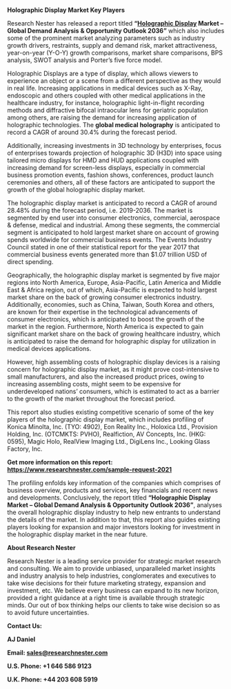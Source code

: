 ﻿**Holographic Display Market Key Players**

Research Nester has released a report titled **“[Holographic Display](https://www.researchnester.com/reports/holographic-display-market/2021) Market – Global Demand Analysis & Opportunity Outlook 2036”** which also includes some of the prominent market analyzing parameters such as industry growth drivers, restraints, supply and demand risk, market attractiveness, year-on-year (Y-O-Y) growth comparisons, market share comparisons, BPS analysis, SWOT analysis and Porter’s five force model.

Holographic Displays are a type of display, which allows viewers to experience an object or a scene from a different perspective as they would in real life. Increasing applications in medical devices such as X-Ray, endoscopic and others coupled with other medical applications in the healthcare industry, for instance, holographic light-in-flight recording methods and diffractive bifocal intraocular lens for geriatric population among others, are raising the demand for increasing application of holographic technologies. The **global medical holography** is anticipated to record a CAGR of around 30.4% during the forecast period.

Additionally, increasing investments in 3D technology by enterprises, focus of enterprises towards projection of holographic 3D (H3D) into space using tailored micro displays for HMD and HUD applications coupled with increasing demand for screen-less displays, especially in commercial business promotion events, fashion shows, conferences, product launch ceremonies and others, all of these factors are anticipated to support the growth of the global holographic display market.

The holographic display market is anticipated to record a CAGR of around 28.48% during the forecast period, i.e. 2019-2036. The market is segmented by end user into consumer electronics, commercial, aerospace & defense, medical and industrial. Among these segments, the commercial segment is anticipated to hold largest market share on account of growing spends worldwide for commercial business events. The Events Industry Council stated in one of their statistical report for the year 2017 that commercial business events generated more than $1.07 trillion USD of direct spending.

Geographically, the holographic display market is segmented by five major regions into North America, Europe, Asia-Pacific, Latin America and Middle East & Africa region, out of which, Asia-Pacific is expected to hold largest market share on the back of growing consumer electronics industry. Additionally, economies, such as China, Taiwan, South Korea and others, are known for their expertise in the technological advancements of consumer electronics, which is anticipated to boost the growth of the market in the region. Furthermore, North America is expected to gain significant market share on the back of growing healthcare industry, which is anticipated to raise the demand for holographic display for utilization in medical devices applications.

However, high assembling costs of holographic display devices is a raising concern for holographic display market, as it might prove cost-intensive to small manufacturers, and also the increased product prices, owing to increasing assembling costs, might seem to be expensive for underdeveloped nations’ consumers, which is estimated to act as a barrier to the growth of the market throughout the forecast period.

This report also studies existing competitive scenario of some of the key players of the holographic display market, which includes profiling of Konica Minolta, Inc. (TYO: 4902), Eon Reality Inc., Holoxica Ltd., Provision Holding, Inc. (OTCMKTS: PVHO), Realfiction, AV Concepts, Inc. (HKG: 0595), Magic Holo, RealView Imaging Ltd., DigiLens Inc., Looking Glass Factory, Inc.

**Get more information on this report: <https://www.researchnester.com/sample-request-2021>** 

The profiling enfolds key information of the companies which comprises of business overview, products and services, key financials and recent news and developments. Conclusively, the report titled **“Holographic Display Market – Global Demand Analysis & Opportunity Outlook 2036”**, analyses the overall holographic display industry to help new entrants to understand the details of the market. In addition to that, this report also guides existing players looking for expansion and major investors looking for investment in the holographic display market in the near future.

**About Research Nester**

Research Nester is a leading service provider for strategic market research and consulting. We aim to provide unbiased, unparalleled market insights and industry analysis to help industries, conglomerates and executives to take wise decisions for their future marketing strategy, expansion and investment, etc. We believe every business can expand to its new horizon, provided a right guidance at a right time is available through strategic minds. Our out of box thinking helps our clients to take wise decision so as to avoid future uncertainties.

**Contact Us:**

**AJ Daniel**

**Email: <sales@researchnester.com>** 

**U.S. Phone: +1 646 586 9123**	

**U.K. Phone: +44 203 608 5919**
